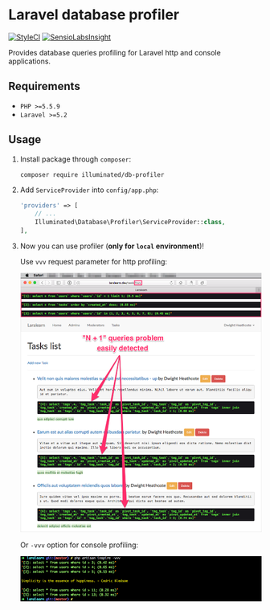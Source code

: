 # Laravel database profiler

[![StyleCI](https://styleci.io/repos/68023936/shield)](https://styleci.io/repos/68023936)
[![SensioLabsInsight](https://insight.sensiolabs.com/projects/8ec1928c-0727-427c-96e9-2a963eb6546b/mini.png)](https://insight.sensiolabs.com/projects/8ec1928c-0727-427c-96e9-2a963eb6546b)

Provides database queries profiling for Laravel http and console applications.

## Requirements
- `PHP >=5.5.9`
- `Laravel >=5.2`

## Usage

1. Install package through `composer`:
    ```shell
    composer require illuminated/db-profiler
    ```

2. Add `ServiceProvider` into `config/app.php`:
    ```php
    'providers' => [
        // ...
        Illuminated\Database\Profiler\ServiceProvider::class,
    ],
    ```

3. Now you can use profiler (**only for `local` environment**)!

    Use `vvv` request parameter for http profiling:
    
    ![Http example](doc/img/example-http.png)
    
    Or `-vvv` option for console profiling:
    
    ![Console example](doc/img/example-console.png)
